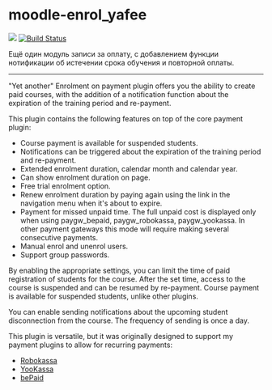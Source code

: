 # moodle-enrol_yafee

[![](https://img.shields.io/github/v/release/Snickser/moodle-enrol_yafee.svg)](https://github.com/Snickser/moodle-enrol_yafee/releases)
[![Build Status](https://github.com/Snickser/moodle-enrol_yafee/actions/workflows/moodle-ci.yml/badge.svg)](https://github.com/Snickser/moodle-enrol_yafee/actions/workflows/moodle-ci.yml)

Ещё один модуль записи за оплату, с добавлением функции нотификации об истечении срока обучения и повторной оплаты.

------

"Yet another" Enrolment on payment plugin offers you the ability to create paid courses, with the addition of a notification function about the expiration of the training period and re-payment.

This plugin contains the following features on top of the core payment plugin:
* Course payment is available for suspended students.
* Notifications can be triggered about the expiration of the training period and re-payment.
* Extended enrolment duration, calendar month and calendar year.
* Can show enrolment duration on page.
* Free trial enrolment option.
* Renew enrolment duration by paying again using the link in the navigation menu when it's about to expire.
* Payment for missed unpaid time. The full unpaid cost is displayed only when using paygw_bepaid, paygw_robokassa, paygw_yookassa. In other payment gateways this mode will require making several consecutive payments.
* Manual enrol and unenrol users.
* Support group passwords.

By enabling the appropriate settings, you can limit the time of paid registration of students for the course. After the set time, access to the course is suspended and can be resumed by re-payment. Course payment is available for suspended students, unlike other plugins.

You can enable sending notifications about the upcoming student disconnection from the course. The frequency of sending is once a day.

This plugin is versatile, but it was originally designed to support my payment plugins to allow for recurring payments:

- [Robokassa](https://github.com/Snickser/moodle-paygw_robokassa)
- [YooKassa](https://github.com/Snickser/moodle-paygw_yookassa)
- [bePaid](https://github.com/Snickser/moodle-paygw_bepaid)
